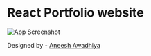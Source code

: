 # React Portfolio website
![App Screenshot](https://1drv.ms/u/s!Aota8Bg1Eo3plj1NB3qfTVbvIZB4)

  
Designed by - [Aneesh Awadhiya](http://github.com/aneeshawadhiya) 
